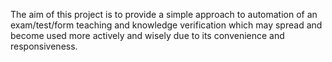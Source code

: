 The aim of this project is to provide a simple approach to automation
of an exam/test/form teaching and knowledge verification which may spread and become used more actively and wisely due to its convenience and responsiveness.
